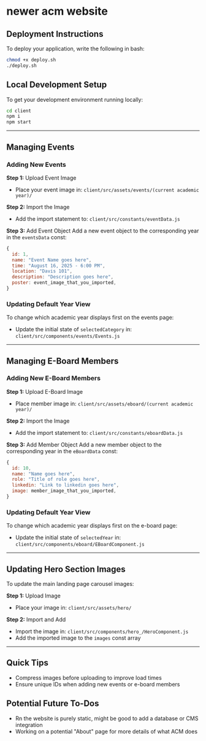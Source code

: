 # newer acm website

## Deployment Instructions

To deploy your application, write the following in bash:

```bash
chmod +x deploy.sh
./deploy.sh
```

## Local Development Setup

To get your development environment running locally:

```bash
cd client
npm i
npm start
```

---

## Managing Events

### Adding New Events

**Step 1:** Upload Event Image
- Place your event image in: `client/src/assets/events/(current academic year)/`

**Step 2:** Import the Image
- Add the import statement to: `client/src/constants/eventData.js`

**Step 3:** Add Event Object
Add a new event object to the corresponding year in the `eventsData` const:

```javascript
{
  id: 1,
  name: "Event Name goes here",
  time: "August 16, 2025 - 6:00 PM",
  location: "Davis 101",
  description: "Description goes here",
  poster: event_image_that_you_imported,
}
```

### Updating Default Year View

To change which academic year displays first on the events page:
- Update the initial state of `selectedCategory` in: `client/src/components/events/Events.js`

---

## Managing E-Board Members

### Adding New E-Board Members

**Step 1:** Upload E-Board Image
- Place member image in: `client/src/assets/eboard/(current academic year)/`

**Step 2:** Import the Image
- Add the import statement to: `client/src/constants/eboardData.js`

**Step 3:** Add Member Object
Add a new member object to the corresponding year in the `eBoardData` const:

```javascript
{
  id: 10,
  name: "Name goes here",
  role: "Title of role goes here",
  linkedin: "Link to linkedin goes here",
  image: member_image_that_you_imported,
}
```

### Updating Default Year View

To change which academic year displays first on the e-board page:
- Update the initial state of `selectedYear` in: `client/src/components/eboard/EBoardComponent.js`

---

## Updating Hero Section Images

To update the main landing page carousel images:

**Step 1:** Upload Image
- Place your image in: `client/src/assets/hero/`

**Step 2:** Import and Add
- Import the image in: `client/src/components/hero_/HeroComponent.js`
- Add the imported image to the `images` const array

---

## Quick Tips

- Compress images before uploading to improve load times
- Ensure unique IDs when adding new events or e-board members

## Potential Future To-Dos

- Rn the website is purely static, might be good to add a database or CMS integration
- Working on a potential "About" page for more details of what ACM does
